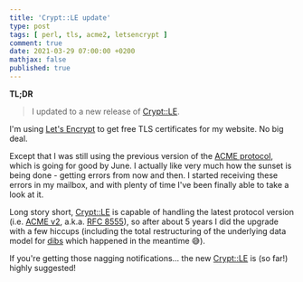 ```yaml
---
title: 'Crypt::LE update'
type: post
tags: [ perl, tls, acme2, letsencrypt ]
comment: true
date: 2021-03-29 07:00:00 +0200
mathjax: false
published: true
---
```


**TL;DR**

> I updated to a new release of [Crypt::LE][].

I'm using [Let's Encrypt][letsencrypt] to get free TLS certificates for my
website. No big deal.

Except that I was still using the previous version of the [ACME protocol][],
which is going for good by June. I actually like very much how the sunset is
being done - getting errors from now and then. I started receiving these
errors in my mailbox, and with plenty of time I've been finally able to take
a look at it.

Long story short, [Crypt::LE][] is capable of handling the latest protocol
version (i.e. [ACME v2][], a.k.a. [RFC 8555][ACME v2]), so after about 5
years I did the upgrade with a few hiccups (including the total
restructuring of the underlying data model for [dibs][] which happened in
the meantime 😅).

If you're getting those nagging notifications... the new [Crypt::LE][] is
(so far!) highly suggested!

[Crypt::LE]: https://metacpan.org/pod/Crypt::LE
[letsencrypt]: https://letsencrypt.org/
[ACME protocol]: https://letsencrypt.org/docs/acme-protocol-updates/
[ACME v2]: https://tools.ietf.org/html/rfc8555
[dibs]: https://blog.polettix.it/hi-from-dibs/

